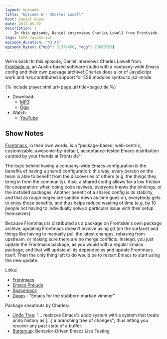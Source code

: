 ```yaml
---
layout: episode
title: "Episode 6 - Charles Lowell"
host: Daniel Gopar
date: 2017-05-02
description: |
    In this episode, Daniel interviews Charles Lowell from Frontside.
tags: ELPA JavaScript
episode_duration: "43:45"
episode_bytes: {"mp3": 31379456, "ogg": 27690753}
---
```


We're back! In this episode, Daniel interviews Charles Lowell
from [Frontside.io](http://frontside.io/), an Austin-based software studio with
a company-wide Emacs config and their own package archive! Charles does a lot of
JavaScript work and has contributed support for ES6 modules syntax to js2-mode.

{% include player.html url=page.url title=page.title %}

- Download:
  - [MP3](https://cdn.emacsel.com/episodes/emacsel-ep6.mp3)
  - [Ogg](https://cdn.emacsel.com/episodes/emacsel-ep6.ogg)
- Watch:
  - [YouTube](https://www.youtube.com/watch?v=GPMLZ9q93k8)

## Show Notes

[Frontmacs](https://github.com/thefrontside/frontmacs), in their own words, is a
"package-based, web-centric, customizable, awesome-by-default, acceptance-tested
Emacs distribution curated by your friends at Frontside".

The logic behind having a company-wide Emacs configuration is the benefits of
having a shared configuration: this way, every person on the team is able to
benefit from the discoveries of others (e.g. the things they bring in from the
community). Also, a shared config allows for a low friction for cooperation:
when doing code reviwes, everyone knows the bindings, or the installed
packages. Another benefit of a shared config is its stability, and that as rough
edges are sanded down as time goes on, everybody gets to enjoy those benefits,
and thus helps reduce wasting of time (e.g. by 10 people not having to
individually solve a particular issue with their setup themselves).

Because Frontmacs is distributed as a package on Frontside's own package
archive, updating Frontmacs doesn't involve using git (on the surface) and
things like having to manually pull the latest changes, rebasing from upstream,
or making sure there are no merge conflicts. Instead, you just update the
Frontmacs package, as you would with a regular Emacs package, and that will
update all its dependecies and update Frontmacs itself. Then the only thing left
to do would be to restart Emacs to start using the new update.

Links:

- [Frontmacs](https://github.com/thefrontside/frontmacs)
- [Emacs Prelude](https://github.com/bbatsov/prelude)
- [Spacemacs](http://spacemacs.org/)
- [Doom](https://github.com/hlissner/.emacs.d) - "Emacs for the stubborn martian
  vimmer"

Package shoutouts by Charles:

- [Undo Tree](https://www.emacswiki.org/emacs/UndoTree): "... replaces Emacs's
  undo system with a system that treats undo history as [...] a branching tree
  of changes"; thus letting you recover any past state of a buffer.
- [Buttercup](https://github.com/jorgenschaefer/emacs-buttercup):
  Behavior-Driven Emacs Lisp Testing
